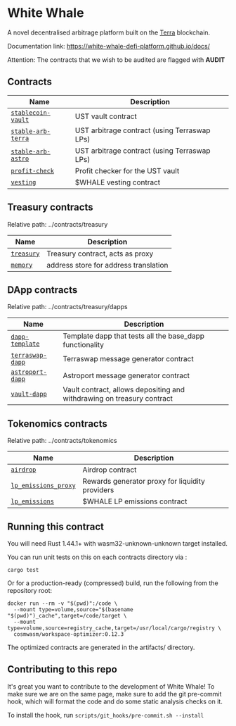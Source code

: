 # White Whale

A novel decentralised arbitrage platform built on the [Terra](https://terra.money) blockchain.

Documentation link: https://white-whale-defi-platform.github.io/docs/

Attention:
The contracts that we wish to be audited are flagged with **AUDIT**

## Contracts

| Name                                                       | Description                                  |
| ---------------------------------------------------------- | -------------------------------------------- |
| [`stablecoin-vault`](contracts/stablecoin-vault)           | UST vault contract                           |
| [`stable-arb-terra`](contracts/stable-arb-terra)           | UST arbitrage contract (using Terraswap LPs) |
| [`stable-arb-astro`](contracts/stable-arb-astro)           | UST arbitrage contract (using Terraswap LPs) |
| [`profit-check`](contracts/profit-check)                   | Profit checker for the UST vault             |
| [`vesting`](contracts/vesting)                             | $WHALE vesting contract                      |

## Treasury contracts

Relative path: ../contracts/treasury

| Name                                                       | Description                                      |
| ---------------------------------------------------------- | ------------------------------------------------ |
| [`treasury`](contracts/treasury/treasury)                | Treasury contract, acts as proxy                 |
| [`memory`](contracts/treasury/memory)     | address store for address translation             |

## DApp contracts

Relative path: ../contracts/treasury/dapps

| Name                                                       | Description                                      |
| ---------------------------------------------------------- | ------------------------------------------------ |
| [`dapp-template`](contracts/treasury/dapps/dapp-template)     | Template dapp that tests all the base_dapp functionality           |
| [`terraswap-dapp`](contracts/treasury/dapps/terraswap)    | Terraswap message generator contract             |
| [`astroport-dapp`](contracts/treasury/dapps/astroport)     | Astroport message generator contract             |
| [`vault-dapp`](contracts/treasury/dapps/vault)     | Vault contract, allows depositing and withdrawing on treasury contract             |


## Tokenomics contracts

Relative path: ../contracts/tokenomics

| Name                                                           | Description                                      |
| -------------------------------------------------------------- | ------------------------------------------------ |
| [`airdrop`](contracts/tokenomics/airdrop)                      | Airdrop contract                                 |
| [`lp_emissions_proxy`](contracts/tokenomics/lp_emissions_proxy)| Rewards generator proxy for liquidity providers  |
| [`lp_emissions`](contracts/tokenomics/lp_emissions)            | $WHALE LP emissions contract                     |

## Running this contract

You will need Rust 1.44.1+ with wasm32-unknown-unknown target installed.

You can run unit tests on this on each contracts directory via :

```
cargo test
```

Or for a production-ready (compressed) build, run the following from the repository root:

```
docker run --rm -v "$(pwd)":/code \
  --mount type=volume,source="$(basename "$(pwd)")_cache",target=/code/target \
  --mount type=volume,source=registry_cache,target=/usr/local/cargo/registry \
  cosmwasm/workspace-optimizer:0.12.3
```

The optimized contracts are generated in the artifacts/ directory.

## Contributing to this repo

It's great you want to contribute to the development of White Whale! To make sure we are on the same page, make sure
to add the git pre-commit hook, which will format the code and do some static analysis checks on it.

To install the hook, run `scripts/git_hooks/pre-commit.sh --install`
